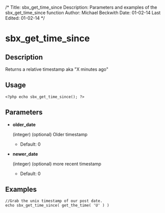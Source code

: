 /*
Title: sbx_get_time_since
Description: Parameters and examples of the sbx_get_time_since function
Author: Michael Beckwith
Date: 01-02-14
Last Edited: 01-02-14
 */

# sbx_get_time_since

## Description

Returns a relative timestamp aka "X minutes ago"

## Usage

	<?php echo sbx_get_time_since(); ?>

## Parameters

* **older_date**

	(integer) (optional) Older timestamp

	* Default: 0

* **newer_date**

	(integer) (optional) more recent timestamp

	* Default: 0

## Examples

	//Grab the unix timestamp of our post date.
	echo sbx_get_time_since( get_the_time( 'U' ) )
